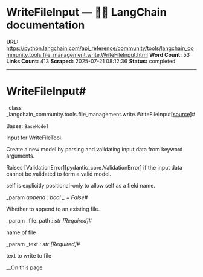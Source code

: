 # WriteFileInput — 🦜🔗 LangChain  documentation

**URL:** https://python.langchain.com/api_reference/community/tools/langchain_community.tools.file_management.write.WriteFileInput.html
**Word Count:** 53
**Links Count:** 413
**Scraped:** 2025-07-21 08:12:36
**Status:** completed

---

# WriteFileInput\#

_class _langchain\_community.tools.file\_management.write.WriteFileInput[\[source\]](https://python.langchain.com/api_reference/_modules/langchain_community/tools/file_management/write.html#WriteFileInput)\#     

Bases: `BaseModel`

Input for WriteFileTool.

Create a new model by parsing and validating input data from keyword arguments.

Raises \[ValidationError\]\[pydantic\_core.ValidationError\] if the input data cannot be validated to form a valid model.

self is explicitly positional-only to allow self as a field name.

_param _append _: bool_ _ = False_\#     

Whether to append to an existing file.

_param _file\_path _: str_ _\[Required\]_\#     

name of file

_param _text _: str_ _\[Required\]_\#     

text to write to file

__On this page